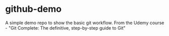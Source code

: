 # github-demo
A simple demo repo to show the basic git workflow. From the Udemy course - "Git Complete: The definitive, step-by-step guide to Git"
